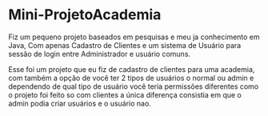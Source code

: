 # Mini-ProjetoAcademia
Fiz um pequeno projeto baseados em pesquisas e meu ja conhecimento em Java, Com apenas Cadastro de Clientes e um sistema de Usuário para sessão de login entre Administrador e usuário comuns.

Esse foi um projeto que eu fiz de cadastro de clientes para uma academia, com também a opção de você ter 2 tipos de usuários o normal ou admin e dependendo de qual tipo de usuário você teria permissões diferentes como o projeto foi feito so com clientes a única diferença consistia em que o admin podia criar usuários e o usuário nao.

